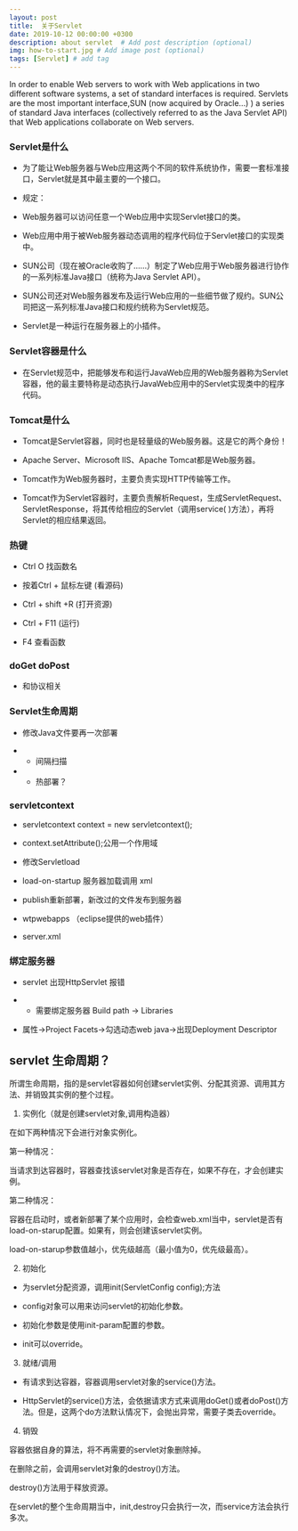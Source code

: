 ```yaml
---
layout: post
title:  关于Servlet
date: 2019-10-12 00:00:00 +0300
description: about servlet  # Add post description (optional)
img: how-to-start.jpg # Add image post (optional)
tags: [Servlet] # add tag
---
```

In order to enable Web servers to work with Web applications in two different software systems, a set of standard interfaces is required. Servlets are the most important interface,SUN (now acquired by Oracle...) ) a series of standard Java interfaces (collectively referred to as the Java Servlet API) that Web applications collaborate on Web servers.

### Servlet是什么

- 为了能让Web服务器与Web应用这两个不同的软件系统协作，需要一套标准接口，Servlet就是其中最主要的一个接口。

- 规定：

 - Web服务器可以访问任意一个Web应用中实现Servlet接口的类。

 - Web应用中用于被Web服务器动态调用的程序代码位于Servlet接口的实现类中。

 - SUN公司（现在被Oracle收购了……）制定了Web应用于Web服务器进行协作的一系列标准Java接口（统称为Java Servlet API）。

 - SUN公司还对Web服务器发布及运行Web应用的一些细节做了规约。SUN公司把这一系列标准Java接口和规约统称为Servlet规范。

 - Servlet是一种运行在服务器上的小插件。

### Servlet容器是什么

- 在Servlet规范中，把能够发布和运行JavaWeb应用的Web服务器称为Servlet容器，他的最主要特称是动态执行JavaWeb应用中的Servlet实现类中的程序代码。

### Tomcat是什么

- Tomcat是Servlet容器，同时也是轻量级的Web服务器。这是它的两个身份！

- Apache Server、Microsoft IIS、Apache Tomcat都是Web服务器。

- Tomcat作为Web服务器时，主要负责实现HTTP传输等工作。

- Tomcat作为Servlet容器时，主要负责解析Request，生成ServletRequest、ServletResponse，将其传给相应的Servlet（调用service( )方法），再将Servlet的相应结果返回。

### 热键

- Ctrl O 找函数名

- 按着Ctrl + 鼠标左键 (看源码)

- Ctrl + shift +R (打开资源)

- Ctrl + F11 (运行)

- F4 查看函数

### doGet doPost 

- 和协议相关

### Servlet生命周期

- 修改Java文件要再一次部署

 - - 间隔扫描
 - - 热部署？


### servletcontext
- servletcontext context = new servletcontext();
- context.setAttribute();公用一个作用域
	

- 修改Servletload


- load-on-startup 服务器加载调用 xml

- publish重新部署，新改过的文件发布到服务器

- wtpwebapps （eclipse提供的web插件）

- server.xml

### 绑定服务器

- servlet 出现HttpServlet 报错

 - - 需要绑定服务器  Build path -> Libraries 

- 属性->Project Facets->勾选动态web java->出现Deployment Descriptor 

## servlet 生命周期？

 所谓生命周期，指的是servlet容器如何创建servlet实例、分配其资源、调用其方法、并销毁其实例的整个过程。

 1.  实例化（就是创建servlet对象,调用构造器）

 在如下两种情况下会进行对象实例化。

  第一种情况：

当请求到达容器时，容器查找该servlet对象是否存在，如果不存在，才会创建实例。

第二种情况：

容器在启动时，或者新部署了某个应用时，会检查web.xml当中，servlet是否有 load-on-starup配置。如果有，则会创建该servlet实例。

load-on-starup参数值越小，优先级越高（最小值为0，优先级最高）。

 2.  初始化

- 为servlet分配资源，调用init(ServletConfig config);方法

- config对象可以用来访问servlet的初始化参数。

- 初始化参数是使用init-param配置的参数。

- init可以override。

 3.  就绪/调用

- 有请求到达容器，容器调用servlet对象的service()方法。

- HttpServlet的service()方法，会依据请求方式来调用doGet()或者doPost()方法。但是，这两个do方法默认情况下，会抛出异常，需要子类去override。

 4.  销毁

容器依据自身的算法，将不再需要的servlet对象删除掉。

在删除之前，会调用servlet对象的destroy()方法。

destroy()方法用于释放资源。

在servlet的整个生命周期当中，init,destroy只会执行一次，而service方法会执行多次。


